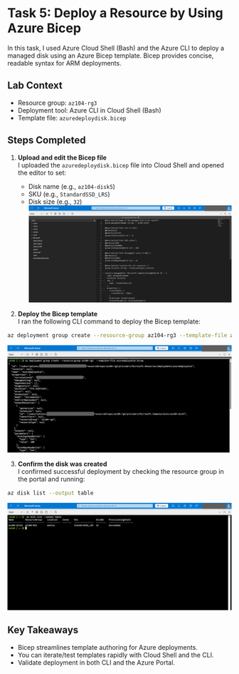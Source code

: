# Task 5: Deploy a Resource by Using Azure Bicep

In this task, I used Azure Cloud Shell (Bash) and the Azure CLI to deploy a managed disk using an Azure Bicep template. Bicep provides concise, readable syntax for ARM deployments.

## Lab Context

- Resource group: `az104-rg3`
- Deployment tool: Azure CLI in Cloud Shell (Bash)
- Template file: `azuredeploydisk.bicep`

## Steps Completed

1. **Upload and edit the Bicep file**  
   I uploaded the `azuredeploydisk.bicep` file into Cloud Shell and opened the editor to set:

   - Disk name (e.g., `az104-disk5`)
   - SKU (e.g., `StandardSSD_LRS`)
   - Disk size (e.g., `32`)
     ![Upload and edit bicep file](../screenshots/Deploy%20a%20resource%20by%20using%20Azure%20Bicep/upload%20and%20edit%20bicep%20file.png)

2. **Deploy the Bicep template**  
   I ran the following CLI command to deploy the Bicep template:

```bash
az deployment group create --resource-group az104-rg3 --template-file azuredeploydisk.bicep
```

![Deploy the template](../screenshots/Deploy%20a%20resource%20by%20using%20Azure%20Bicep/deploy%20the%20template.png)

3. **Confirm the disk was created**  
   I confirmed successful deployment by checking the resource group in the portal and running:

```bash
az disk list --output table
```

![Confirm disk was created](../screenshots/Deploy%20a%20resource%20by%20using%20Azure%20Bicep/confirm%20disk%20was%20created.png)

## Key Takeaways

- Bicep streamlines template authoring for Azure deployments.
- You can iterate/test templates rapidly with Cloud Shell and the CLI.
- Validate deployment in both CLI and the Azure Portal.
